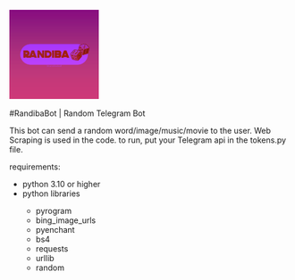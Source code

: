 ![icon](files/randibaicon_160px.png)

#RandibaBot | Random Telegram Bot

This bot can send a random word/image/music/movie to the user.
Web Scraping is used in the code.
to run, put your Telegram api in the tokens.py file.

requirements:
<ul>
  <li>python 3.10 or higher</li>
  <li>python libraries</li>
  <ul>
    <li>pyrogram</li>
    <li>bing_image_urls</li>
    <li>pyenchant</li>
    <li>bs4</li>
    <li>requests</li>
    <li>urllib</li>
    <li>random</li>
  </ul>
</ul>
